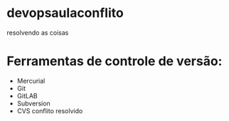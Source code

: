 # devopsaulaconflito
resolvendo as coisas

# Ferramentas de controle de versão:

* Mercurial
* Git
* GitLAB
* Subversion
* CVS
conflito resolvido